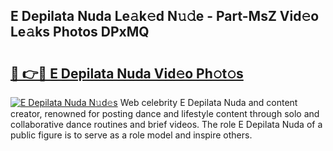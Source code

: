 ## E Depilata Nuda Le𝚊k𝚎d N𝚞𝚍e - Part-MsZ Vid𝚎o Le𝚊ks Photos DPxMQ

# <h2><a href="http://fbeeibb.evod.top/?m=E+Depilata+Nuda">🔗 👉🔴 E Depilata Nuda Vid𝚎o Ph𝚘t𝚘s</a></h2>

[![E Depilata Nuda N𝚞d𝚎s](https://i.imgur.com/8V9OHl7.gif)](http://fbeeibb.evod.top/?m=E+Depilata+Nuda)
Web celebrity E Depilata Nuda and content creator, renowned for posting dance and lifestyle content through solo and collaborative dance routines and brief videos. The role E Depilata Nuda of a public figure is to serve as a role model and inspire others. 
